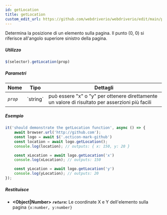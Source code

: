 ```yaml
---
id: getLocation
title: getLocation
custom_edit_url: https://github.com/webdriverio/webdriverio/edit/main/packages/webdriverio/src/commands/element/getLocation.ts
---
```


Determina la posizione di un elemento sulla pagina. Il punto (0, 0) si riferisce 
all'angolo superiore sinistro della pagina.

##### Utilizzo

```js
$(selector).getLocation(prop)
```

##### Parametri

<table>
  <thead>
    <tr>
      <th>Nome</th><th>Tipo</th><th>Dettagli</th>
    </tr>
  </thead>
  <tbody>
    <tr>
      <td><code><var>prop</var></code></td>
      <td>`string`</td>
      <td>può essere "x" o "y" per ottenere direttamente un valore di risultato per asserzioni più facili</td>
    </tr>
  </tbody>
</table>

##### Esempio

```js title="getLocation.js"
it('should demonstrate the getLocation function', async () => {
    await browser.url('http://github.com');
    const logo = await $('.octicon-mark-github')
    const location = await logo.getLocation();
    console.log(location); // outputs: { x: 150, y: 20 }

    const xLocation = await logo.getLocation('x')
    console.log(xLocation); // outputs: 150

    const yLocation = await logo.getLocation('y')
    console.log(yLocation); // outputs: 20
});
```

##### Restituisce

- **&lt;Object|Number&gt;**
            **<code><var>return</var></code>:**   Le coordinate X e Y dell'elemento sulla pagina `{x:number, y:number}`